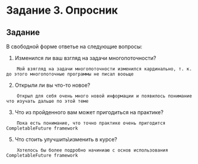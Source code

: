 # Задание 3. Опросник

## Задание 
В свободной форме ответье на следующие вопросы:
1. Изменился ли ваш взгляд на задачи многопоточности?
```
    Мой взягляд на задачи многопоточности изменился кардинально, т. к. до этого многопоточные программы не писал вооьще
```

2. Открыли ли вы что-то новое?
```
    Открыл для себя очень много новой информации и появилось понимание что изучать дальше по этой теме
```

3. Что из пройденного вам может пригодиться на практике?
```
    Пока есть понимание, что точно практике очень пригодится CompletableFuture framework 
```

5. Что стоить улучшить\изменить в курсе?
```
    Хотелось бы более подробно начиниаю с основ использования CompletableFuture framework
```
